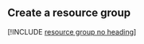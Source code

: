 ## Create a resource group

[!INCLUDE [resource group no heading](app-service-web-create-resource-group-no-h-scus.md)]